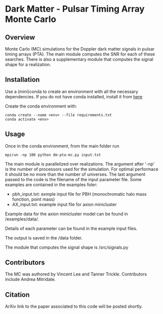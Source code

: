# Dark Matter - Pulsar Timing Array Monte Carlo

## Overview

Monte Carlo (MC) simulations for the Doppler dark matter signals in pulsar timing arrays (PTA). The main module computes the SNR for each of these searches. There is also a supplementary module that computes
the signal shape for a realization.

## Installation

Use a (mini)conda to create an environment with all the necessary dependencies. If you do not have conda installed, install it from [here](https://conda.io/projects/conda/en/latest/user-guide/install/index.html)

Create the conda environment with:

    conda create --name <env> --file requirements.txt
    conda activate <env>

## Usage

Once in the conda environment, from the main folder run

    mpirun -np 100 python dm-pta-mc.py input.txt

The main module is parallelized over realizations. The argument after '-np' is the number of processors used for the simulation. For optimal performace it should be no more than the number of universes. The last argument passed to the code is the filename of the input parameter file. Some examples are contained
in the examples foler:

- pbh_input.txt: exmple input file for PBH (monochromatic halo mass function, point mass)
- AX_input.txt: example input file for axion minicluster 

Example data for the axion minicluster model can be found in /examples/data/.

Details of each parameter can be found in the example input files.

The output is saved in the /data folder.

The module that computes the signal shape is /src/signals.py

<!-- 2. Supplementary module (signal shape) -->

<!-- Go to the 'earth/' or the 'pulsar/' directory. Run the code with -->

<!--     python signal_shape.py input.txt -->

<!-- The output is saved as 'dphi.txt' and 'ht.txt' in the output directory specified in the input file. The first -->
<!-- column is time (in s) and the second column is the time series of the un-subtracted / subtracted dark matter --> 
<!-- signal (in s). Multiply it by the pulsar frequency to obtain the dimensionless signal. -->

Contributors
------------

The MC was authored by Vincent Lee and Tanner Trickle. Contributors include Andrea Mitridate.

Citation
--------

ArXiv link to the paper associated to this code will be posted shortly.
